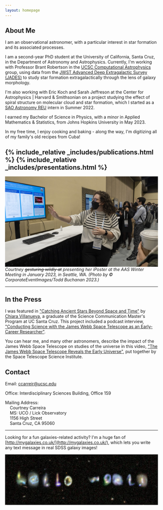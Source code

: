 ```yaml
---
layout: homepage
---
```


## About Me

I am an observational astronomer, with a particular interest in star formation and its associated processes.

I am a second-year PhD student at the University of California, Santa Cruz, in the Department of Astronomy and Astrophysics. Currently, I'm working with Professor Brant Robertson in the [UCSC Computational Astrophysics](https://robertson.sites.ucsc.edu/) group, using data from the [JWST Advanced Deep Extragalactic Survey (JADES)](https://jades-survey.github.io/) to study star formation extragalactically through the lens of galaxy morphology.

I'm also working with Eric Koch and Sarah Jeffreson at the Center for Astrophysics \| Harvard & Smithsonian on a project studying the effect of spiral structure on molecular cloud and star formation, which I started as a [SAO Astronomy REU](https://www.cfa.harvard.edu/opportunities/graduate-undergraduate-programs/reu-summer-intern-program) intern in Summer 2022.

I earned my Bachelor of Science in Physics, with a minor in Applied Mathematics & Statistics, from Johns Hopkins University in May 2023.

In my free time, I enjoy cooking and baking - along the way, I'm digitizing all of my family's old recipes from Cuba!

{% include_relative _includes/publications.html %}
{% include_relative _includes/presentations.html %}
---

<img src="./assets/img/aas2023_1.jpg"
     alt="Courtney Carreira during her iPoster presentation at the AAS Winter Meeting in January 2023. She is wearing a white and black striped sweater, and gesturing at the screen behind her which displays her iPoster."
     style="float: left; margin-right: 10px;" />
*Courtney ~~gesturing wildly at~~ presenting her iPoster at the AAS Winter Meeting in January 2023, in Seattle, WA. (Photo by © CorporateEventImages/Todd Buchanan 2023.)*

---

<!-- ## Research

include link to ADS again

## Outreach & Teaching -->

## In the Press

I was featured in ["Catching Ancient Stars Beyond Space and Time"](https://ucscsciencenotes.com/feature/catching-ancient-stars-beyond-space-and-time/) by [Chiara Villanueva](https://www.chiaravillanueva.com/), a graduate of the Science Communication Master's Program at UC Santa Cruz. This project included a podcast interview, ["Conducting Science with the James Webb Space Telescope as an Early-Career Researcher"](https://soundcloud.com/scicom-slugs/conducting-science-with-jwst-as-an-early-career-researcher?in=scicom-slugs/sets/scicom-podcasts-2020-2022&si=814391b9e52c41189ccf59a323bb1d13&utm_source=clipboard&utm_medium=text&utm_campaign=social_sharing).

You can hear me, and many other astronomers, describe the impact of the James Webb Space Telescope on studies of the universe in this video, ["The James Webb Space Telescope Reveals the Early Universe"](https://www.youtube.com/watch?v=gCiVrAFz9P0), put together by the Space Telescope Science Institute.

## Contact

Email: [ccarreir@ucsc.edu](mailto:ccarreir@ucsc.edu)

Office: Interdisciplinary Sciences Building, Office 159

Mailing Address: <br>
&nbsp; &nbsp; Courtney Carreira <br>
&nbsp; &nbsp; MS: UCO / Lick Observatory <br>
&nbsp; &nbsp; 1156 High Street <br>
&nbsp; &nbsp; Santa Cruz, CA 95060

<!-- Science Digest info, info in layman's terms and contact about public talks -->

---
Looking for a fun galaxies-related activity? I'm a huge fan of [http://mygalaxies.co.uk/](http://mygalaxies.co.uk/), which lets you write any text message in real SDSS galaxy images!

<img src="./assets/img/helloworld.png"
     alt="SDSS galaxis spelling out 'hello world'."
     style="float: left; margin-right: 10px;" />
